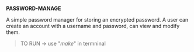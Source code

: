 **PASSWORD-MANAGE**

A simple password manager for storing an encrypted password.
A user can create an account with a username and password, 
can view and modify them.

> TO RUN -> use "*make*" in termninal 
